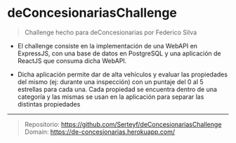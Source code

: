 # deConcesionariasChallenge

> Challenge hecho para deConcesionarias por Federico Silva

- El challenge consiste en la implementación de una WebAPI en ExpressJS, con una base de
datos en PostgreSQL y una aplicación de ReactJS que consuma dicha WebAPI.

- Dicha aplicación permite dar de alta vehículos y evaluar las propiedades del mismo (ej:
durante una inspección) con un puntaje del 0 al 5 estrellas para cada una. Cada propiedad se encuentra
dentro de una categoría y las mismas se usan en la aplicación para separar las distintas propiedades

---

> Repositorio: https://github.com/Serteyf/deConcesionariasChallenge
> Domain: https://de-concesionarias.herokuapp.com/


